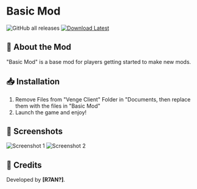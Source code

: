 # **Basic Mod**

![GitHub all releases](https://img.shields.io/github/downloads/R7ANBTWTTV/BaseModVenge0.1/total)
[![Download Latest](https://img.shields.io/github/v/release/R7ANBTWTTV/Basic-Venge-Mod?label=Download%20Latest)](https://github.com/R7ANBTWTTV/Basic-Venge-Mod/releases/tag/BaseModVenge0.1)

## **📌 About the Mod**
"Basic Mod" is a base mod for players getting started to make new mods.

## **📥 Installation**
1. Remove Files from "Venge Client" Folder in "Documents, then replace them with the files in "Basic Mod"
2. Launch the game and enjoy!

## **📸 Screenshots**
![Screenshot 1](https://cdn.discordapp.com/attachments/723509166421049414/1363235715369926808/Screenshot_2025-04-19_141521.png?ex=680745f2&is=6805f472&hm=c8e571f6d36970c340e8db640e7630068795a04be0c0ca16d7b52ad4a7aef374&)
![Screenshot 2](https://cdn.discordapp.com/attachments/723509166421049414/1363235996963176548/image.png?ex=68074635&is=6805f4b5&hm=9e53959add5a1329f7dafd1edf753d210ccd9e1bae170decb48e294ca90a5edb&)

## **📄 Credits**
Developed by **[R7AN?]**.

